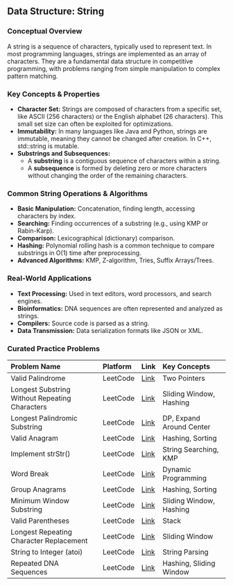 
## **Data Structure: String**

### **Conceptual Overview**

A string is a sequence of characters, typically used to represent text. In most programming languages, strings are implemented as an array of characters. They are a fundamental data structure in competitive programming, with problems ranging from simple manipulation to complex pattern matching.

### **Key Concepts & Properties**

* **Character Set:** Strings are composed of characters from a specific set, like ASCII (256 characters) or the English alphabet (26 characters). This small set size can often be exploited for optimizations.  
* **Immutability:** In many languages like Java and Python, strings are immutable, meaning they cannot be changed after creation. In C++, std::string is mutable.  
* **Substrings and Subsequences:**  
  * A **substring** is a contiguous sequence of characters within a string.  
  * A **subsequence** is formed by deleting zero or more characters without changing the order of the remaining characters.

### **Common String Operations & Algorithms**

* **Basic Manipulation:** Concatenation, finding length, accessing characters by index.  
* **Searching:** Finding occurrences of a substring (e.g., using KMP or Rabin-Karp).  
* **Comparison:** Lexicographical (dictionary) comparison.  
* **Hashing:** Polynomial rolling hash is a common technique to compare substrings in O(1) time after preprocessing.  
* **Advanced Algorithms:** KMP, Z-algorithm, Tries, Suffix Arrays/Trees.

### **Real-World Applications**

* **Text Processing:** Used in text editors, word processors, and search engines.  
* **Bioinformatics:** DNA sequences are often represented and analyzed as strings.  
* **Compilers:** Source code is parsed as a string.  
* **Data Transmission:** Data serialization formats like JSON or XML.

### **Curated Practice Problems**

| Problem Name | Platform | Link | Key Concepts |
| :---- | :---- | :---- | :---- |
| Valid Palindrome | LeetCode | [Link](https://leetcode.com/problems/valid-palindrome/) | Two Pointers |
| Longest Substring Without Repeating Characters | LeetCode | [Link](https://leetcode.com/problems/longest-substring-without-repeating-characters/) | Sliding Window, Hashing |
| Longest Palindromic Substring | LeetCode | [Link](https://leetcode.com/problems/longest-palindromic-substring/) | DP, Expand Around Center |
| Valid Anagram | LeetCode | [Link](https://leetcode.com/problems/valid-anagram/) | Hashing, Sorting |
| Implement strStr() | LeetCode | [Link](https://leetcode.com/problems/implement-strstr/) | String Searching, KMP |
| Word Break | LeetCode | [Link](https://leetcode.com/problems/word-break/) | Dynamic Programming |
| Group Anagrams | LeetCode | [Link](https://leetcode.com/problems/group-anagrams/) | Hashing, Sorting |
| Minimum Window Substring | LeetCode | [Link](https://leetcode.com/problems/minimum-window-substring/) | Sliding Window, Hashing |
| Valid Parentheses | LeetCode | [Link](https://leetcode.com/problems/valid-parentheses/) | Stack |
| Longest Repeating Character Replacement | LeetCode | [Link](https://leetcode.com/problems/longest-repeating-character-replacement/) | Sliding Window |
| String to Integer (atoi) | LeetCode | [Link](https://leetcode.com/problems/string-to-integer-atoi/) | String Parsing |
| Repeated DNA Sequences | LeetCode | [Link](https://leetcode.com/problems/repeated-dna-sequences/) | Hashing, Sliding Window |
